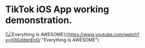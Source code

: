 # TikTok iOS App working demonstration.

[![Everything Is AWESOME](https://www.youtube.com/watch?v=r0tGddqnEn0/0.jpg)]((https://www.youtube.com/watch?v=r0tGddqnEn0/ "Everything Is AWESOME")


